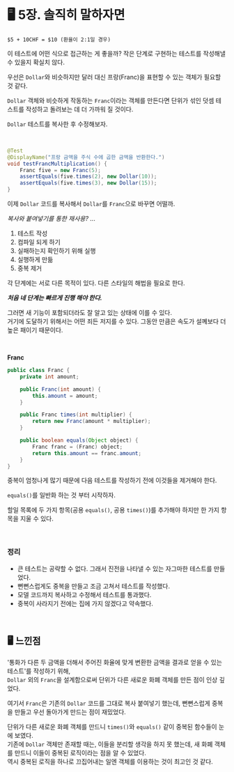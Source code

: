 # 🖥 5장. 솔직히 말하자면

```
$5 + 10CHF = $10 (환율이 2:1일 경우)
```

이 테스트에 어떤 식으로 접근하는 게 좋을까? 작은 단계로 구현하는 테스트를 작성해낼 수 있을지 확실치 않다.

우선은 `Dollar`와 비슷하지만 달러 대신 프랑(Franc)을 표현할 수 있는 객체가 필요할 것 같다.

`Dollar` 객체와 비슷하게 작동하는 `Franc`이라는 객체를 만든다면 단위가 섞인 덧셈 테스트를 작성하고 돌려보는 데 더 가까워 질 것이다.

`Dollar` 테스트를 복사한 후 수정해보자.

&nbsp;

```java
@Test
@DisplayName("프랑 금액을 주식 수에 곱한 금액을 반환한다.")
void testFrancMultiplication() {
    Franc five = new Franc(5);
    assertEquals(five.times(2), new Dollar(10));
    assertEquals(five.times(3), new Dollar(15));
}
```

이제 `Dollar` 코드를 복사해서 `Dollar`를 `Franc`으로 바꾸면 어떨까.

*복사와 붙여넣기를 통한 재사용? ...*

1. 테스트 작성
2. 컴파일 되게 하기
3. 실패하는지 확인하기 위해 실행
4. 실행하게 만듦
5. 중복 제거

각 단계에는 서로 다른 목적이 있다. 다른 스타일의 해법을 필요로 한다.  

***처음 네 단계는 빠르게 진행 해야 한다.***  

그러면 새 기능이 포함되더라도 잘 알고 있는 상태에 이를 수 있다.  
거기에 도달하기 위해서는 어떤 죄든 저지를 수 있다. 그동안 만큼은 속도가 설꼐보다 더 높은 패이기 때문이다.

&nbsp;

**Franc**

```java
public class Franc {
    private int amount;

    public Franc(int amount) {
        this.amount = amount;
    }

    public Franc times(int multiplier) {
        return new Franc(amount * multiplier);
    }

    public boolean equals(Object object) {
        Franc franc = (Franc) object;
        return this.amount == franc.amount;
    }
}
```

중복이 엄청나게 많기 때문에 다음 테스트를 작성하기 전에 이것들을 제거해야 한다.

`equals()`를 일반화 하는 것 부터 시작하자.

할일 목록에 두 가지 항목(공용 `equals()`, 공용 `times()`)를 추가해야 하지만 한 가지 항목을 지울 수 있다.

&nbsp;

### 정리

- 큰 테스트는 공략할 수 없다. 그래서 진전을 나타낼 수 있는 자그마한 테스트를 만들었다.
- 뻔뻔스럽게도 중복을 만들고 조금 고쳐서 테스트를 작성했다.
- 모델 코드까지 복사하고 수정해서 테스트를 통과했다.
- 중복이 사라지기 전에는 집에 가지 않겠다고 약속했다.

&nbsp;

## 🖥 느낀점

'통화가 다른 두 금액을 더해서 주어진 화율에 맞게 변환한 금액을 결과로 얻을 수 있는 테스트'를 작성하기 위해,  
`Dollar` 외의 `Franc`을 설계함으로써 단위가 다른 새로운 화폐 객체를 만든 점이 인상 깊었다.

여기서 `Franc`은 기존의 `Dollar` 코드를 그대로 복사 붙여넣기 했는데, 뻔뻔스럽게 중복을 만들고 우선 돌아가게 만드는 점이 재밌었다. 

단위가 다른 새로운 화폐 객체를 만드니 `times()`와 `equals()` 같이 중복된 함수들이 눈에 보였다.  
기존에 `Dollar` 객체만 존재할 때는, 이들을 분리할 생각을 하지 못 했는데, 새 화폐 객체를 만드니 이들이 중복된 로직이라는 점을 알 수 있었다.  
역시 중복된 로직을 하나로 끄집어내는 일엔 객체를 이용하는 것이 최고인 것 같다.
